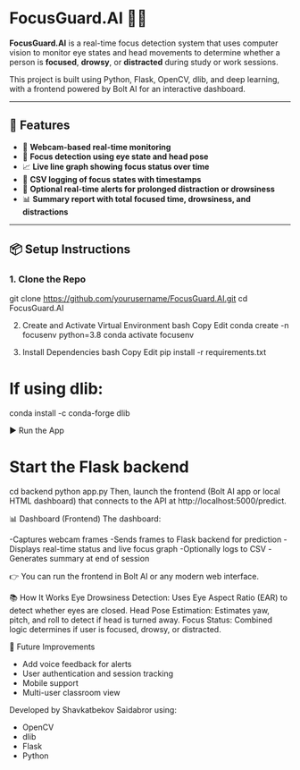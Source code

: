 # FocusGuard.AI 👀🧠

**FocusGuard.AI** is a real-time focus detection system that uses computer vision to monitor eye states and head movements to determine whether a person is **focused**, **drowsy**, or **distracted** during study or work sessions.

This project is built using Python, Flask, OpenCV, dlib, and deep learning, with a frontend powered by Bolt AI for an interactive dashboard.

---

## 🚀 Features

- 🎥 **Webcam-based real-time monitoring**
- 🧠 **Focus detection using eye state and head pose**
- 📈 **Live line graph showing focus status over time**
- 📁 **CSV logging of focus states with timestamps**
- 🔔 **Optional real-time alerts for prolonged distraction or drowsiness**
- 📊 **Summary report with total focused time, drowsiness, and distractions**

---

## 📦 Setup Instructions

### 1. Clone the Repo

git clone https://github.com/yourusername/FocusGuard.AI.git
cd FocusGuard.AI

2. Create and Activate Virtual Environment
bash
Copy
Edit
conda create -n focusenv python=3.8
conda activate focusenv

4. Install Dependencies
bash
Copy
Edit
pip install -r requirements.txt
# If using dlib:
conda install -c conda-forge dlib

▶️ Run the App

# Start the Flask backend
cd backend
python app.py
Then, launch the frontend (Bolt AI app or local HTML dashboard) that connects to the API at http://localhost:5000/predict.

📊 Dashboard (Frontend)
The dashboard:

-Captures webcam frames
-Sends frames to Flask backend for prediction
-Displays real-time status and live focus graph
-Optionally logs to CSV
-Generates summary at end of session

👉 You can run the frontend in Bolt AI or any modern web interface.

📚 How It Works
Eye Drowsiness Detection: Uses Eye Aspect Ratio (EAR) to detect whether eyes are closed.
Head Pose Estimation: Estimates yaw, pitch, and roll to detect if head is turned away.
Focus Status: Combined logic determines if user is focused, drowsy, or distracted.

📌 Future Improvements
- Add voice feedback for alerts
- User authentication and session tracking
- Mobile support
- Multi-user classroom view


Developed by Shavkatbekov Saidabror using:

- OpenCV
- dlib
- Flask
- Python
